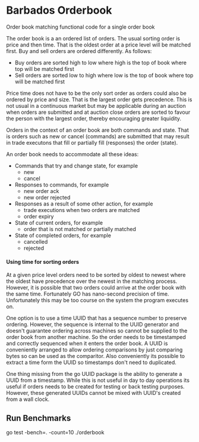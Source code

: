 # Barbados Orderbook

Order book matching functional code for a single order book

The order book is a an ordered list of orders. The usual sorting order
is price and then time. That is the oldest order at a price level will
be matched first. Buy and sell orders are ordered differently. As
follows:

*  Buy orders are sorted high to low where high is the top of book 
   where top will be matched first
*  Sell orders are sorted low to high where low is the top of book
   where top will be matched first

Price time does not have to be the only sort order as orders could also 
be ordered by price and size. That is the largest order gets precedence. 
This is not usual in a continuous market but may be applicable 
during an auction when orders are submitted and at auction close
orders are sorted to favour the person with the largest order, thereby
encouraging greater liquidity.

Orders in the context of an order book are both commands and state. 
That is orders such as new or cancel (commands) are submitted that 
may result in trade executons that fill or partially fill (responses)
the order (state). 

An order book needs to accommodate all these ideas:
* Commands that try and change state, for example
  * new
  * cancel
* Responses to commands, for example
  * new order ack
  * new order rejected
* Responses as a result of some other action, for example
  * trade executions when two orders are matched
  * order expiry
* State of current orders, for example
  * order that is not matched or partially matched
* State of completed orders, for example
  * cancelled 
  * rejected
  
#### Using time for sorting orders
At a given price level orders need to be sorted by oldest to newest where
the oldest have precedence over the newest in the matching process. 
However, it is possible that two orders could arrive at the order book
with the same time. Fortunately GO has nano-second precision of time.
Unfortunately this may be too course on the system the
program executes on. 

One option is to use a time UUID that has a sequence
number to preserve ordering. However, the sequence is internal to the UUID
generator and doesn't guarantee ordering across machines so cannot be
supplied to the order book from another machine. So the order
needs to be timestamped and correctly sequenced when it enters the order 
book. A UUID is conveniently arranged to allow ordering comparisons by
just comparing bytes so can be used as the comparitor. Also conveniently
its possible to extract a time form the UUID so timestamps don't need to
duplicated.

One thing missing from the go UUID package is the ability to generate a
UUID from a timestamp. While this is not useful in day to day operations
its useful if orders needs to be created for testing or back testing 
purposes. However, these generated UUIDs cannot be mixed with
UUID's created from a wall clock. 

## Run Benchmarks
go test -bench=. -count=10 ./orderbook 

